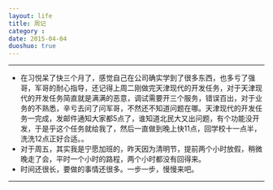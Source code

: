```yaml
---
layout: life
title: 周记
category : 
date: 2015-04-04
duoshuo: true
---
```


------------

* 在习悦呆了快三个月了，感觉自己在公司确实学到了很多东西，也多亏了强哥，军哥的耐心指导，还记得上周二刚做完天津现代的开发任务，对于天津现代的开发任务简直就是满满的恶意，调试需要开三个服务，错误百出，对于业务的不熟悉，辛亏去问了问军哥，不然还不知道问题在哪。天津现代的开发任务一完成，发邮件通知大家都5点了，谁知道北民大又出问题，有个功能没开发，于是乎这个任务就给我了，然后一直做到晚上快11点，回学校十一点半，洗洗12点正好合适。。
* 对于周五，其实我是宁愿加班的，昨天因为清明节，提前两个小时放假，稍微晚走了会，平时一个小时的路程，两个小时都没有回得来。
* 时间还很长，要做的事情还很多。一步一步，慢慢来吧。

--------------
